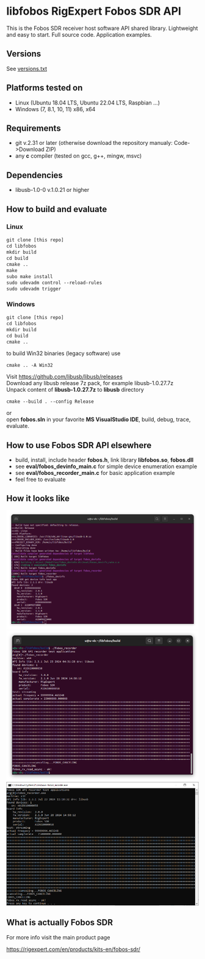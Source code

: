 # libfobos RigExpert Fobos SDR API

This is the Fobos SDR receiver host software API shared library. Lightweight and easy to start. Full source code. Application examples.

## Versions

See [versions.txt](versions.txt)

## Platforms tested on

- Linux (Ubuntu 18.04 LTS, Ubuntu 22.04 LTS, Raspbian ...)
- Windows (7, 8.1, 10, 11) x86, x64

## Requirements

- git v.2.31 or later (otherwise download the repository manualy: Code->Download ZIP)
- any **c** compiler (tested on gcc, g++, mingw, msvc) 

## Dependencies

- libusb-1.0-0 v.1.0.21 or higher

## How to build and evaluate

### Linux
```
git clone [this repo]
cd libfobos
mkdir build
cd build
cmake ..
make
subo make install
sudo udevadm control --reload-rules
sudo udevadm trigger
```
### Windows
```
git clone [this repo]
cd libfobos
mkdir build
cd build
cmake ..
```
to build Win32 binaries (legacy software) use

```
cmake .. -A Win32
```

Visit https://github.com/libusb/libusb/releases<br />
Download any libusb release 7z pack, for example  libusb-1.0.27.7z<br />
Unpack content of **libusb-1.0.27.7z** to **libusb** directory<br />
```
cmake --build . --config Release
```
or<br />
open **fobos.sln** in your favorite **MS VisualStudio IDE**, build, debug, trace, evaluate.<br />

## How to use Fobos SDR API elsewhere

- build, install, include header **fobos.h**, link library **libfobos.so**, **fobos.dll**  
- see **eval/fobos_devinfo_main.c**  for simple device enumeration example
- see **eval/fobos_recorder_main.c** for basic application example 
- feel free to evaluate

## How it looks like

<img src="./showimg/Screenshot001.png" scale="100%"/><br />
<img src="./showimg/Screenshot002.png" scale="100%"/><br />
<img src="./showimg/Screenshot003.png" scale="100%"/><br />

## What is actually Fobos SDR

For more info visit the main product page

https://rigexpert.com/en/products/kits-en/fobos-sdr/
